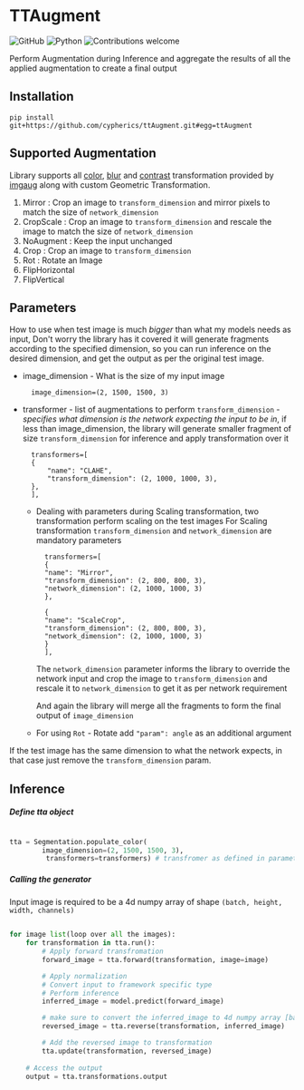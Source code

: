 # TTAugment
![GitHub](https://img.shields.io/github/license/cypherics/TTAugment)
![Python](https://img.shields.io/badge/python-v3.6+-blue.svg)
![Contributions welcome](https://img.shields.io/badge/contributions-welcome-orange.svg)

Perform Augmentation during Inference and aggregate the results of all the applied augmentation to create a
final output

## Installation

    pip install git+https://github.com/cypherics/ttAugment.git#egg=ttAugment


## Supported Augmentation
Library supports all [color](https://imgaug.readthedocs.io/en/latest/source/api_augmenters_color.html), 
[blur](https://imgaug.readthedocs.io/en/latest/source/api_augmenters_blur.html) and [contrast](https://imgaug.readthedocs.io/en/latest/source/api_augmenters_contrast.html)
transformation provided by [imgaug](https://imgaug.readthedocs.io/en/latest/) along with custom Geometric Transformation.

1. Mirror : Crop an image to `transform_dimension` and mirror pixels to match the size of `network_dimension`
2. CropScale : Crop an image to `transform_dimension` and rescale the image to match the size of `network_dimension`
3. NoAugment : Keep the input unchanged
4. Crop : Crop an image to `transform_dimension`
5. Rot : Rotate an Image
6. FlipHorizontal
7. FlipVertical 

## Parameters

How to use when test image is much *bigger* than what my models needs as input, Don't worry the library has it covered
it will generate fragments according to the specified dimension, so you can run inference on the desired dimension, 
and get the output as per the original test image.

- image_dimension - What is the size of my input image
        
        image_dimension=(2, 1500, 1500, 3) 

- transformer - list of augmentations to perform `transform_dimension` - _specifies what dimension is the network
expecting the input to be in_, if less than image_dimension, the library will generate smaller fragment of size `transform_dimension`
for inference and apply transformation over it
    
        transformers=[
        {
            "name": "CLAHE",
            "transform_dimension": (2, 1000, 1000, 3),
        },
        ],
        
    - Dealing with parameters during Scaling transformation, two transformation perform scaling on the test images
    For Scaling transformation `transform_dimension` and `network_dimension` are mandatory parameters
    
            transformers=[
            {
            "name": "Mirror",
            "transform_dimension": (2, 800, 800, 3),
            "network_dimension": (2, 1000, 1000, 3)
            },
            
            {
            "name": "ScaleCrop",
            "transform_dimension": (2, 800, 800, 3),
            "network_dimension": (2, 1000, 1000, 3)
            }
            ],
            
        The `network_dimension` parameter informs the library to override the network input
        and crop the image to `transform_dimension` and rescale it to `network_dimension` to get it as per network
        requirement
        
        And again the library will merge all the fragments to form the final output of `image_dimension`
    
    - For using `Rot` - Rotate add `"param": angle` as an additional argument 
    
If the test image has the same dimension to what the network expects, in that case just remove the `transform_dimension` param.

## Inference

##### Define tta object
```python

tta = Segmentation.populate_color(
        image_dimension=(2, 1500, 1500, 3),
         transformers=transformers) # transfromer as defined in parameters
```
 
##### Calling the generator
Input image is required to be a 4d numpy array of shape `(batch, height, width, channels)` 
```python

for image list(loop over all the images): 
    for transformation in tta.run():
        # Apply forward transfromation
        forward_image = tta.forward(transformation, image=image)

        # Apply normalization
        # Convert input to framework specific type
        # Perform inference
        inferred_image = model.predict(forward_image)

        # make sure to convert the inferred_image to 4d numpy array [batch, height, width, classes]
        reversed_image = tta.reverse(transformation, inferred_image)

        # Add the reversed image to transformation
        tta.update(transformation, reversed_image)
    
    # Access the output
    output = tta.transformations.output

```


    

